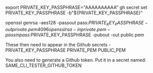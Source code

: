 export PRIVATE_KEY_PASSPHRASE="AAAAAAAAAA"
gh secret set PRIVATE_KEY_PASSPHRASE -b"${PRIVATE_KEY_PASSPHRASE}"

openssl genrsa -aes128 -passout pass:$PRIVATE_KEY_PASSPHRASE -out private.pem 4096
openssl rsa -in private.pem -passin pass:$PRIVATE_KEY_PASSPHRASE -pubout -out public.pem

These then need to appear in the Github secrets - 
PRIVATE_KEY_PASSPHRASE
PRIVATE_PEM
PUBLIC_PEM

You also need to generate a Github token. Put it in a secret named:
SAME_CLI_TESTER_GITHUB_TOKEN
